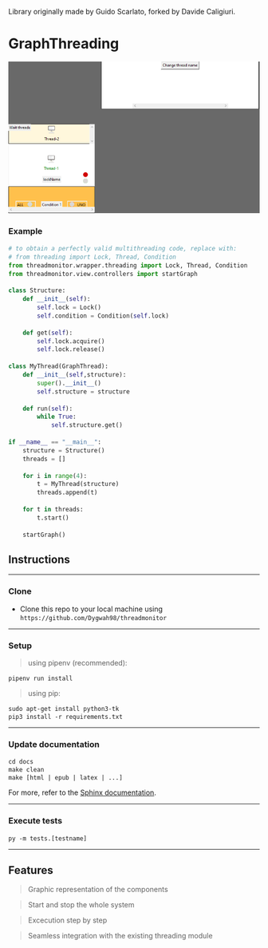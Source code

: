 Library originally made by Guido Scarlato, forked by Davide Caligiuri.

# GraphThreading

![](resource/application.PNG)

### Example
``` python 
# to obtain a perfectly valid multithreading code, replace with:
# from threading import Lock, Thread, Condition
from threadmonitor.wrapper.threading import Lock, Thread, Condition
from threadmonitor.view.controllers import startGraph

class Structure:
    def __init__(self):
        self.lock = Lock()
        self.condition = Condition(self.lock)
    
    def get(self):
        self.lock.acquire()
        self.lock.release()

class MyThread(GraphThread):
    def __init__(self,structure):
        super().__init__()
        self.structure = structure

    def run(self):
        while True:
            self.structure.get()

if __name__ == "__main__":            
    structure = Structure()
    threads = []

    for i in range(4):
        t = MyThread(structure)
        threads.append(t)

    for t in threads:
        t.start()

    startGraph()
```
## Instructions
---
### Clone

- Clone this repo to your local machine using `https://github.com/Dygwah98/threadmonitor`
---
### Setup

> using pipenv (recommended):

```shell
pipenv run install
```

> using pip:

```shell
sudo apt-get install python3-tk
pip3 install -r requirements.txt 
```

---
### Update documentation

```shell
cd docs
make clean
make [html | epub | latex | ...] 
```
For more, refer to the [Sphinx documentation](https://www.sphinx-doc.org/en/master/man/sphinx-build.html).

---
### Execute tests

```shell
py -m tests.[testname]
```

---
## Features
> Graphic representation of the components

> Start and stop the whole system

> Excecution step by step 

> Seamless integration with the existing threading module